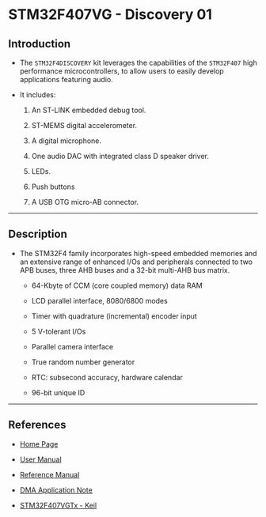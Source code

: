 # STM32F407VG - Discovery 01

## Introduction

* The `STM32F4DISCOVERY` kit leverages the capabilities of the `STM32F407` high performance microcontrollers, to allow users to easily develop applications featuring audio.

* It includes:

    1. An ST-LINK embedded debug tool.
    
    2. ST-MEMS digital accelerometer.
    
    3. A digital microphone.
    
    4. One audio DAC with integrated class D speaker driver.
    
    5. LEDs.
    
    6. Push buttons
    
    7. A USB OTG micro-AB connector.

---

## Description

* The STM32F4 family incorporates high-speed embedded memories and an extensive range of enhanced I/Os and peripherals connected to two APB buses, three AHB buses and a 32-bit multi-AHB bus matrix.

  * 64-Kbyte of CCM (core coupled memory) data RAM

  * LCD parallel interface, 8080/6800 modes

  * Timer with quadrature (incremental) encoder input

  * 5 V-tolerant I/Os

  * Parallel camera interface

  * True random number generator

  * RTC: subsecond accuracy, hardware calendar

  * 96-bit unique ID

---

## References

* [Home Page](https://www.st.com/en/evaluation-tools/stm32f4discovery.html)

* [User Manual](https://www.st.com/resource/en/user_manual/dm00039084.pdf)

* [Reference Manual](https://www.st.com/content/ccc/resource/technical/document/reference_manual/3d/6d/5a/66/b4/99/40/d4/DM00031020.pdf/files/DM00031020.pdf/jcr:content/translations/en.DM00031020.pdf)

* [DMA Application Note](https://www.st.com/content/ccc/resource/technical/document/application_note/27/46/7c/ea/2d/91/40/a9/DM00046011.pdf/files/DM00046011.pdf/jcr:content/translations/en.DM00046011.pdf)

* [STM32F407VGTx - Keil](http://www.keil.com/dd2/stmicroelectronics/stm32f407vgtx)

